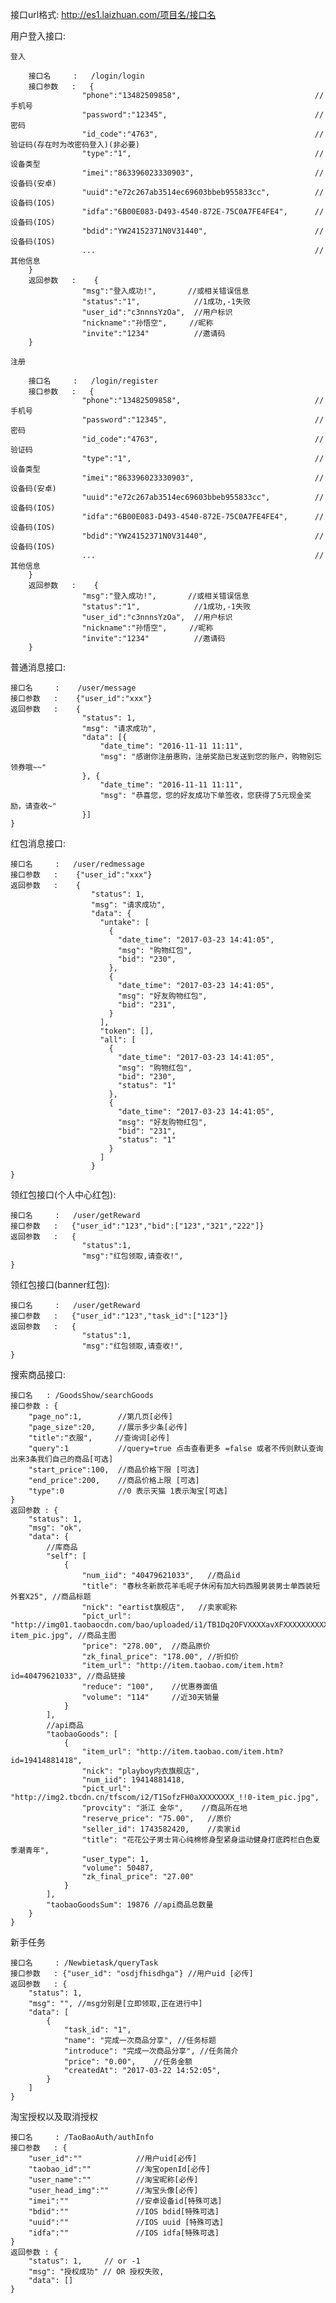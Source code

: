 接口url格式: http://es1.laizhuan.com/项目名/接口名

用户登入接口:

    登入

        接口名     :   /login/login
        接口参数   :   {
                    "phone":"13482509858",                              //手机号
                    "password":"12345",                                 //密码
                    "id_code":"4763",                                   //验证码(存在时为改密码登入)(非必要)
                    "type":"1",                                         //设备类型
                    "imei":"863396023330903",                           //设备码(安卓)
                    "uuid":"e72c267ab3514ec69603bbeb955833cc",          //设备码(IOS)
                    "idfa":"6B00E083-D493-4540-872E-75C0A7FE4FE4",      //设备码(IOS)
                    "bdid":"YW24152371N0V31440",                        //设备码(IOS)
                    ...                                                 //其他信息
        }
        返回参数   :    {
                    "msg":"登入成功!",       //或相关错误信息
                    "status":"1",            //1成功,-1失败
                    "user_id":"c3nnnsYzOa",  //用户标识
                    "nickname":"孙悟空",     //昵称
                    "invite":"1234"          //邀请码
        }

    注册

        接口名     :   /login/register
        接口参数   :   {
                    "phone":"13482509858",                              //手机号
                    "password":"12345",                                 //密码
                    "id_code":"4763",                                   //验证码
                    "type":"1",                                         //设备类型
                    "imei":"863396023330903",                           //设备码(安卓)
                    "uuid":"e72c267ab3514ec69603bbeb955833cc",          //设备码(IOS)
                    "idfa":"6B00E083-D493-4540-872E-75C0A7FE4FE4",      //设备码(IOS)
                    "bdid":"YW24152371N0V31440",                        //设备码(IOS)
                    ...                                                 //其他信息
        }
        返回参数   :    {
                    "msg":"登入成功!",       //或相关错误信息
                    "status":"1",            //1成功,-1失败
                    "user_id":"c3nnnsYzOa",  //用户标识
                    "nickname":"孙悟空",     //昵称
                    "invite":"1234"          //邀请码
        }


普通消息接口:

    接口名     :    /user/message
    接口参数   :    {"user_id":"xxx"}
    返回参数   :    {
                    "status": 1,
                    "msg": "请求成功",
                    "data": [{
                        "date_time": "2016-11-11 11:11",
                        "msg": "感谢你注册惠购，注册奖励已发送到您的账户，购物别忘领券哦~~"
                    }, {
                        "date_time": "2016-11-11 11:11",
                        "msg": "恭喜您，您的好友成功下单签收，您获得了5元现金奖励，请查收~"
                    }]
    }


红包消息接口:

    接口名     :   /user/redmessage
    接口参数   :    {"user_id":"xxx"}
    返回参数   :    {
                      "status": 1,
                      "msg": "请求成功",
                      "data": {
                        "untake": [
                          {
                            "date_time": "2017-03-23 14:41:05",
                            "msg": "购物红包",
                            "bid": "230",
                          },
                          {
                            "date_time": "2017-03-23 14:41:05",
                            "msg": "好友购物红包",
                            "bid": "231",
                          }
                        ],
                        "token": [],
                        "all": [
                          {
                            "date_time": "2017-03-23 14:41:05",
                            "msg": "购物红包",
                            "bid": "230",
                            "status": "1"
                          },
                          {
                            "date_time": "2017-03-23 14:41:05",
                            "msg": "好友购物红包",
                            "bid": "231",
                            "status": "1"
                          }
                        ]
                      }
    }


领红包接口(个人中心红包):

    接口名     :   /user/getReward
    接口参数   :   {"user_id":"123","bid":["123","321","222"]}
    返回参数   :   {
                    "status":1,
                    "msg":"红包领取,请查收!",
    }


领红包接口(banner红包):

    接口名     :   /user/getReward
    接口参数   :   {"user_id":"123","task_id":["123"]}
    返回参数   :   {
                    "status":1,
                    "msg":"红包领取,请查收!",
    }




搜索商品接口:

    接口名   : /GoodsShow/searchGoods
    接口参数 : {
        "page_no":1,        //第几页[必传]
        "page_size":20,     //展示多少条[必传]
        "title":"衣服",     //查询词[必传]
        "query":1           //query=true 点击查看更多 =false 或者不传则默认查询出来3条我们自己的商品[可选]
        "start_price":100,  //商品价格下限 [可选]
        "end_price":200,    //商品价格上限 [可选]
        "type":0            //0 表示天猫 1表示淘宝[可选]
    }
    返回参数 : {
        "status": 1,
        "msg": "ok",
        "data": {
            //库商品
            "self": [
                {
                    "num_iid": "40479621033",   //商品id
                    "title": "春秋冬新款花羊毛呢子休闲有加大码西服男装男士单西装短外套X25", //商品标题
                    "nick": "eartist旗舰店",   //卖家昵称
                    "pict_url": "http://img01.taobaocdn.com/bao/uploaded/i1/TB1Dq2OFVXXXXavXFXXXXXXXXXX_!!0-item_pic.jpg", //商品主图
                    "price": "278.00",  //商品原价
                    "zk_final_price": "178.00", //折扣价
                    "item_url": "http://item.taobao.com/item.htm?id=40479621033", //商品链接
                    "reduce": "100",    //优惠券面值
                    "volume": "114"     //近30天销量
                }
            ],
            //api商品
            "taobaoGoods": [
                {
                    "item_url": "http://item.taobao.com/item.htm?id=19414881418",
                    "nick": "playboy内衣旗舰店",
                    "num_iid": 19414881418,
                    "pict_url": "http://img2.tbcdn.cn/tfscom/i2/T1SofzFH0aXXXXXXXX_!!0-item_pic.jpg",
                    "provcity": "浙江 金华",    //商品所在地
                    "reserve_price": "75.00",   //原价
                    "seller_id": 1743582420,    //卖家id
                    "title": "花花公子男士背心纯棉修身型紧身运动健身打底跨栏白色夏季潮青年",
                    "user_type": 1,
                    "volume": 50487,
                    "zk_final_price": "27.00"
                }
            ],
            "taobaoGoodsSum": 19876 //api商品总数量
        }
    }

新手任务

    接口名     : /Newbietask/queryTask
    接口参数   : {"user_id": "osdjfhisdhga"} //用户uid [必传]
    返回参数   : {
        "status": 1,
        "msg": "", //msg分别是[立即领取,正在进行中]
        "data": [
            {
                "task_id": "1",
                "name": "完成一次商品分享", //任务标题
                "introduce": "完成一次商品分享", //任务简介
                "price": "0.00",    //任务金额
                "createdAt": "2017-03-22 14:52:05",
            }
        ]
    }

淘宝授权以及取消授权

    接口名     : /TaoBaoAuth/authInfo
    接口参数   : {
        "user_id":""            //用户uid[必传]
        "taobao_id":""          //淘宝openId[必传]
        "user_name":""          //淘宝昵称[必传]
        "user_head_img":""      //淘宝头像[必传]
        "imei":""               //安卓设备id[特殊可选]
        "bdid":""               //IOS bdid[特殊可选]
        "uuid":""               //IOS uuid [特殊可选]
        "idfa":""               //IOS idfa[特殊可选]
    }
    返回参数 : {
        "status": 1,     // or -1
        "msg": "授权成功" // OR 授权失败,
        "data": []
    }

